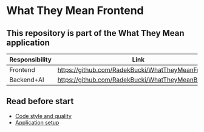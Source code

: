 # What They Mean Frontend

## This repository is part of the What They Mean application
| Responsibility                      | Link                                               |
|-------------------------------------|----------------------------------------------------|
| Frontend                            | https://github.com/RadekBucki/WhatTheyMeanFrontend |
| Backend+AI                          | https://github.com/RadekBucki/WhatTheyMeanBackend  |

## Read before start
- [Code style and quality](CODE.md)
- [Application setup](SETUP.md)
